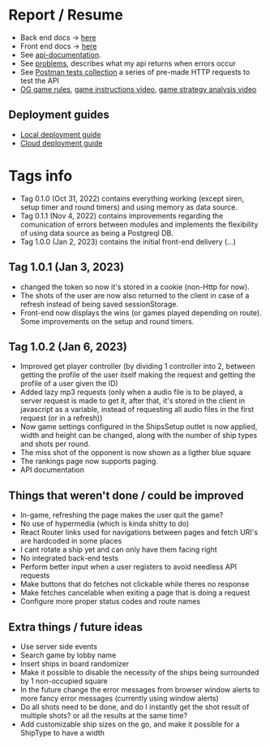 # Report / Resume
- Back end docs -> [here](./back-end.md)
- Front end docs -> [here](./front-end.md)
- See [api-documentation](./api-documentation.md).
- See [problems](./problems.md), describes what my api returns when errors occur
- See [Postman tests collection](./DAW.postman_collection.json) a series of pre-made HTTP requests to test the API
- [OG game rules](https://www.hasbro.com/common/instruct/battleship.pdf), [game instructions video](https://youtu.be/RY4nAyRgkLo), [game strategy analysis video](https://youtu.be/LbALFZoRrw8)

## Deployment guides
- [Local deployment guide](../back-end/README.md)
- [Cloud deployment guide](./Cloud%20deployment.md)

# Tags info
- Tag 0.1.0 (Oct 31, 2022) contains everything working (except siren, setup timer and round timers) and using memory as data source.
- Tag 0.1.1 (Nov 4, 2022) contains improvements regarding the comunication of errors between modules and implements the flexibility of using data source as being a Postgreql DB.
- Tag 1.0.0 (Jan 2, 2023) contains the initial front-end delivery (...)
## Tag 1.0.1 (Jan 3, 2023) 
- changed the token so now it's stored in a cookie (non-Http for now). 
- The shots of the user are now also returned to the client in case of a refresh instead of being saved sessionStorage. 
- Front-end now displays the wins (or games played depending on route). Some improvements on the setup and round timers.
## Tag 1.0.2  (Jan 6, 2023)
- Improved get player controller (by dividing 1 controller into 2, between getting the profile of the user itself making the request and getting the profile of a user given the ID)
- Added lazy mp3 requests (only when a audio file is to be played, a server request is made to get it, after that, it's stored in the client in javascript as a variable, instead of requesting all audio files in the first request (or in a refresh))
- Now game settings configured in the ShipsSetup outlet is now applied, width and height can be changed, along with the number of ship types and shots per round.
- The miss shot of the opponent is now shown as a ligther blue square
- The rankings page now supports paging. 
- API documentation

## Things that weren't done / could be improved
- In-game, refreshing the page makes the user quit the game?
- No use of hypermedia (which is kinda shitty to do)
- React Router links used for navigations between pages and fetch URI's are hardcoded in some places
- I cant rotate a ship yet and can only have them facing right
- No integrated back-end tests
- Perform better input when a user registers to avoid needless API requests
- Make buttons that do fetches not clickable while theres no response
- Make fetches cancelable when exiting a page that is doing a request
- Configure more proper status codes and route names

## Extra things / future ideas
- Use server side events
- Search game by lobby name
- Insert ships in board randomizer
- Make it possible to disable the necessity of the ships being surrounded by 1 non-occupied square
- In the future change the error messages from browser window alerts to more fancy error messages (currently using window alerts)
- Do all shots need to be done, and do I instantly get the shot result of multiple shots? or all the results at the same time?
- Add customizable ship sizes on the go, and make it possible for a ShipType to have a width